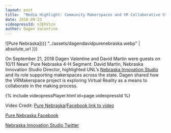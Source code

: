 ```yaml
---
layout: post
title:  "Media Highlight: Community Makerspaces and VR Collaborative Strategies"
date: 2018-09-23
videopressId: n3EhV1zn
author: Dagen Valentine
---
```


![Pure Nebraska]({{ "../assets/dagendavidpurenebraska.webp" | absolute_url }})


On September 21, 2018 Dagen Valentine and David Martin were guests on 10/11 News’ Pure Nebraska 4-H Segment. David Martin, Nebraska Innovation Studio Director, highlighted UNL’s [Nebraska Innovation Studio](https://innovationstudio.unl.edu/) and its role supporting makerspaces across the state.  Dagen shared how the VRMakerspace project is exploring Virtual Reality as a means to collaborate in the making process.

{% include videopressPlayer.html id=page.videopressId %}

Video Credit: [Pure Nebraska](https://www.facebook.com/PureNebraska/)/[Facebook link to video](https://www.facebook.com/PureNebraska/videos/2036154386429443/?__xts__[0]=68.ARALifxY1PczjfrxFwxM3Opk0ctkzXC74sqx1vdVdFnUNj0y2qoVIyz4NE0-jQyUDMC4Oj_TPh8ec0NQIf7WWTrmocoumuKEIzWVz_RW3xJKKL9zrg53gswmrJsbv9czWtADGjCDeuk8wJxfjzjEz9l0rHrtam67oePOOZBUoJ2YI2txX-Niz6M&__tn__=H-R)

[Pure Nebraska Facebook](https://www.facebook.com/PureNebraska/)

[Nebraska Innovation Studio Twitter](https://twitter.com/nis_makers)
